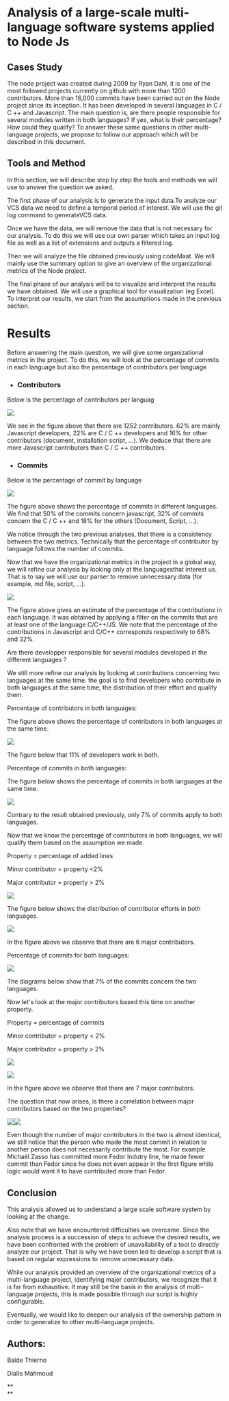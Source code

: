 # **Analysis of a large-scale multi-language software systems applied to Node Js**

## **Cases Study**

The node project was created during 2009 by Ryan Dahl, it is one of the most followed projects currently on github with more than 1200 contributors. More than 16,000 commits have been carried out on the Node project since its inception. It has been developed in several languages in C / C ++ and Javascript. The main question is, are there people responsible for several modules written in both languages? If yes, what is their percentage? How could they qualify? To answer these same questions in other multi-language projects, we propose to follow our approach which will be described in this document.

## **Tools and Method**

In this section, we will describe step by step the tools and methods we will use to answer the question we asked.

The first phase of our analysis is to generate the input data.To analyze our VCS data we need to define a temporal period of interest. We will use the git log command to generateVCS data.

Once we have the data, we will remove the data that is not necessary for our analysis. To do this we will use our own parser which takes an input log file as well as a list of extensions and outputs a filtered log.

Then we will analyze the file obtained previously using codeMaat. We will mainly use the summary option to give an overview of the organizational metrics of the Node project.

The final phase of our analysis will be to visualize and interpret the results we have obtained. We will use a graphical tool for visualization \(eg Excel\). To interpret our results, we start from the assumptions made in the previous section.

# **Results**

Before answering the main question, we will give some organizational metrics in the project. To do this, we will look at the percentage of commits in each language but also the percentage of contributors per language

* ### Contributors

Below is the percentage of contributors per languag

![](https://lh4.googleusercontent.com/MY0Xit7Z93aJTQamgyeNm2JK8UmYOo7ewZKfQ-srhS2SpQaxgxOIdhW8c3n2EW5WJ3OSyYdvEFG2c5ebri_vs9RmER8SoYz91ESP1kEIAOn8K7bxXMT7stRmrfMJL8B9uLsJXILC)

We see in the figure above that there are 1252 contributors. 62% are mainly Javascript developers, 22% are C / C ++ developers and 16% for other contributors \(document, installation script, ...\). We deduce that there are more Javascript contributors than C / C ++ contributors.

* ###  **Commits**

Below is the percentage of commit by language

![](https://lh6.googleusercontent.com/PBoIbia6t9D6j7YxVGllPWcEmy96WImqu74HE91dFF_2yMZSmfUaSLImNp_fqAjizBYOEnScUNQxHzJs63LYCKgN8zV6sfxRvXbeculwfPJF2HbzxdZzL2tD07he25E3dkHjGXNy)

The figure above shows the percentage of commits in different languages. We find that 50% of the commits concern javascript, 32% of commits concern the C / C ++ and 18% for the others \(Document, Script, ...\).

We notice through the two previous analyses, that there is a consistency between the two metrics. Technically that the percentage of contributor by language follows the number of commits.

Now that we have the organizational metrics in the project in a global way, we will refine our analysis by looking only at the languages ​​that interest us. That is to say we will use our parser to remove unnecessary data \(for example, md file, script, ...\).

![](https://lh4.googleusercontent.com/Mdsvjqw7Jz8pGLbhvBUBvLxhZDs0vlw_qzD5ctl8jGBWKps55DO1_EMslzp9OEEP22uY3eZPK_szPSGV9VGLsO4vw9DVCknT2Cg3yHDXipmz5Y4WcCvfsHeBT0dVu9jgFVaIbuRM)

The figure above gives an estimate of the percentage of the contributions in each language. It was obtained by applying a filter on the commits that are at least one of the language C/C++/JS. We note that the percentage of the contributions in Javascript and C/C++ corresponds respectively to 68% and 32%.

Are there developper responsible for several modules developed in the different languages ?

We still more refine our analysis by looking at contributions concerning two languages at the same time. the goal is to find developers who contribute in both languages at the same time, the distribution of their effort and qualify them.

Percentage of contributors in both languages:

The figure above shows the percentage of contributors in both languages at the same time.

![](https://lh3.googleusercontent.com/L2s2WU-ZrAYG35_adN4Q_8qj7dJpY8IkPBM1m823aHx94Ann4gwnr5ksRS4VhG8FuHUYu5eabO6LgLRnzyYvH94woNswhaQOzPh0YBMGls06ihN79jKEqX0C8pqPCBh436hQGosk)

The figure below that 11% of developers work in both.

Percentage of commits in both languages:

The figure below shows the percentage of commits in both languages at the same time.

![](https://lh3.googleusercontent.com/TyvEA7ctRiPgE6kzM8ANDLAnIvPM7ku3sC3eIIHZdgLP4pX_32FqbL1uztaI2h6Zpdv_0RZhtUTJUTth3VkyhYhzkQg4uo7Cb64IW-W4dblg_MiIplhPzcewtU35r1vt05ps3f5E)

Contrary to the result obtained previously, only 7% of commits apply to both languages.

Now that we know the percentage of contributors in both languages, we will qualify them based on the assumption we made.

Property = percentage of added lines

Minor contributor = property &lt;2%

Major contributor = property &gt; 2%

![](https://lh4.googleusercontent.com/TExM0xmkkUElnYf3dRr9N0_i_rfakp0VmJ2cCWDeU3OKK2wOzZNbFvYJQfbQGpmc6KWgd3Ub4qtDKQcWaoDSFC5BImyw5gCx3VKPuN-54f-JHiWnJhESwKzjkBPRBpBDMuJ-7x_w)

The figure below shows the distribution of contributor efforts in both languages.

![](https://lh5.googleusercontent.com/Iyj5qAQongZS6cDIryTctdGlD35lGuWg4Q5-BOMyljC170CV8a3uXH9Q321IE9CEABV8xbEl7EOdjyCnEzj8yYgqqdL3JphvEEPhhASmXdp6ialhpSBFGz5nclpogH6lOyp-BMPY)

In the figure above we observe that there are 6 major contributors.

Percentage of commits for both languages:

![](https://lh3.googleusercontent.com/TyvEA7ctRiPgE6kzM8ANDLAnIvPM7ku3sC3eIIHZdgLP4pX_32FqbL1uztaI2h6Zpdv_0RZhtUTJUTth3VkyhYhzkQg4uo7Cb64IW-W4dblg_MiIplhPzcewtU35r1vt05ps3f5E)

The diagrams below show that 7% of the commits concern the two languages.

Now let's look at the major contributors based this time on another property.

Property = percentage of commits

Minor contributor = property &lt; 2%

Major contributor = property &gt; 2%

![](https://lh6.googleusercontent.com/PKof_F4ojoUMgdkWVfzyiubzu8DSOYo04jTl05-AQadKeqOAPj-HMej0dPeIRIs-gRknCIKpwRT5I1v6T6AjsaBRJi_QaXhorpOTSvn-l5otX1lcRnsTmw2SNBKWhpzH1cKNKSSu)

![](https://lh5.googleusercontent.com/snxfn8nEo3122I94lGLXerVqYj-Rqf4wkbWCDtzm4l_qa8AWuPMJNWrqynaj_2fy72QLFf7yiimEbR1m_8DZ6o3vjerMCGJviw-S53M6sp1HLRGaDrmsJ2dF2iQTtdWsudzjt9OP)

In the figure above we observe that there are 7 major contributors.

The question that now arises, is there a correlation between major contributors based on the two properties?

![](https://lh3.googleusercontent.com/8ZSptnM2oMKWEYqao6lwXwfU76MBEopTW2N60Of_hILnoacP32bZH5vBkOwfviondgVG5n4vEGl2lQnDHT8I4sOTBElFBwEnVP0Ql4B9T3WDZM3JauO1vnT8ITHxbORHZdX01dPZ)![](https://lh6.googleusercontent.com/roIKjZ0WybFKj9oQj-XWCG7nEfCPXPO7g8Eygso75apCXvv3qHLllqGY_mQCS7dkpo-0vQbFcjtEkNyuRybaQZzbGdiF1yWVskOAVazN7r9JzAgGE1motjwBsTzV0EjAesnqfbdC)

Even though the number of major contributors in the two is almost identical, we still notice that the person who made the most commit in relation to another person does not necessarily contribute the most. For example Michaël Zasso has committed more Fedor Indutry line, he made fewer commit than Fedor since he does not even appear in the first figure while logic would want it to have contributed more than Fedor.

## Conclusion

This analysis allowed us to understand a large scale software system by looking at the change.

Also note that we have encountered difficulties we overcame. Since the analysis process is a succession of steps to achieve the desired results, we have been confronted with the problem of unavailability of a tool to directly analyze our project. That is why we have been led to develop a script that is based on regular expressions to remove unnecessary data.

While our analysis provided an overview of the organizational metrics of a multi-language project, identifying major contributors, we recognize that it is far from exhaustive. It may still be the basis in the analysis of multi-language projects, this is made possible through our script is highly configurable.

Eventually, we would like to deepen our analysis of the ownership pattern in order to generalize to other multi-language projects.

## Authors:

Balde Thierno

Diallo Mahmoud

**    
**

